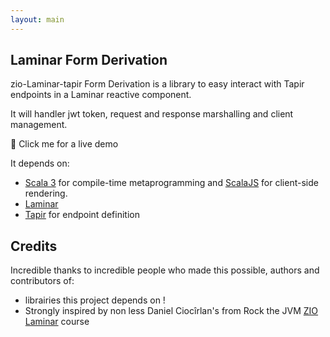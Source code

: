 ```yaml
---
layout: main
---
```


## Laminar Form Derivation


zio-Laminar-tapir Form Derivation is a library to easy interact with Tapir endpoints in a Laminar reactive component.

It will handler jwt token, request and response marshalling and client management.

<span onclick='window.open("../demo/index.html", "_blank")'>🚀 Click me for a live demo</span>



It depends on:
* [Scala 3](https://docs.scala-lang.org/scala3/) for compile-time metaprogramming and [ScalaJS](https://www.scala-js.org/) for client-side rendering.
* [Laminar](https://laminar.dev)
* [Tapir](https://tapir.softwaremill.com/en/latest/) for endpoint definition



## Credits

Incredible thanks to incredible people who made this possible, authors and contributors of:

* librairies this project depends on !
* Strongly inspired by non less Daniel Ciocîrlan's from Rock the JVM [ZIO Laminar](https://rockthejvm.com/p/zio-rites-of-passage) course

